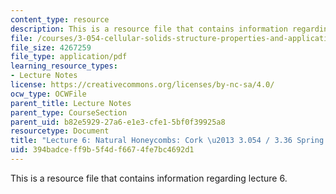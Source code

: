```yaml
---
content_type: resource
description: This is a resource file that contains information regarding lecture 6.
file: /courses/3-054-cellular-solids-structure-properties-and-applications-spring-2015/394badceff9b5f4df6674fe7bc4692d1_MIT3_054S15_L6_cork.pdf
file_size: 4267259
file_type: application/pdf
learning_resource_types:
- Lecture Notes
license: https://creativecommons.org/licenses/by-nc-sa/4.0/
ocw_type: OCWFile
parent_title: Lecture Notes
parent_type: CourseSection
parent_uid: b82e5929-27a6-e1e3-cfe1-5bf0f39925a8
resourcetype: Document
title: "Lecture 6: Natural Honeycombs: Cork \u2013 3.054 / 3.36 Spring 2015"
uid: 394badce-ff9b-5f4d-f667-4fe7bc4692d1
---
```

This is a resource file that contains information regarding lecture 6.